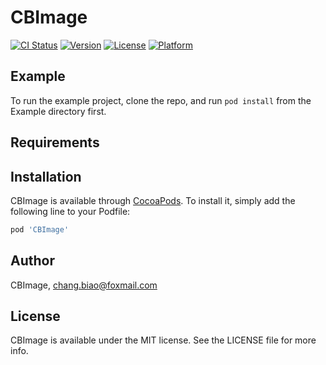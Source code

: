 # CBImage

[![CI Status](http://img.shields.io/travis/CBImage/CBImage.svg?style=flat)](https://travis-ci.org/CBImage/CBImage)
[![Version](https://img.shields.io/cocoapods/v/CBImage.svg?style=flat)](http://cocoapods.org/pods/CBImage)
[![License](https://img.shields.io/cocoapods/l/CBImage.svg?style=flat)](http://cocoapods.org/pods/CBImage)
[![Platform](https://img.shields.io/cocoapods/p/CBImage.svg?style=flat)](http://cocoapods.org/pods/CBImage)

## Example

To run the example project, clone the repo, and run `pod install` from the Example directory first.

## Requirements

## Installation

CBImage is available through [CocoaPods](http://cocoapods.org). To install
it, simply add the following line to your Podfile:

```ruby
pod 'CBImage'
```

## Author

CBImage, chang.biao@foxmail.com

## License

CBImage is available under the MIT license. See the LICENSE file for more info.
